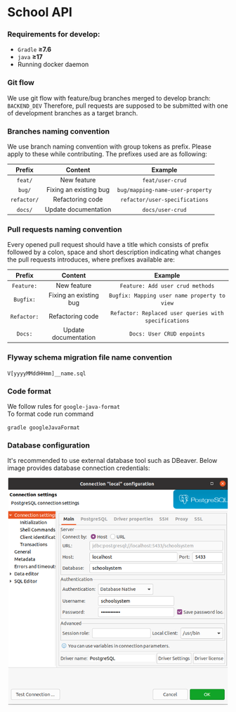 # School API

### Requirements for develop:
- `Gradle` **&ge;7.6**
- `java` **&ge;17**
- Running docker daemon

### Git flow

We use git flow with feature/bug branches merged to develop branch: `BACKEND_DEV` Therefore, pull requests are supposed to be submitted with one of development branches as a target branch.

### Branches naming convention

We use branch naming convention with group tokens as prefix. Please apply to these while contributing. The prefixes used are as following:

|   Prefix    |        Content         |             Example              |
| :---------: | :--------------------: |:--------------------------------:|
|   `feat/`   |      New feature       |         `feat/user-crud`         |
|   `bug/`    | Fixing an existing bug | `bug/mapping-name-user-property` |
| `refactor/` |    Refactoring code    |  `refactor/user-specifications`  |
|   `docs/`   |  Update documentation  |         `docs/user-crud`         |


### Pull requests naming convention

Every opened pull request should have a title which consists of prefix followed by a colon, space and short description indicating what changes the pull requests introduces, where prefixes available are:

|   Prefix   |        Content         |                        Example                        |
| :--------: | :--------------------: |:-----------------------------------------------------:|
| `Feature:` |      New feature       |           `Feature: Add user crud methods`            |
| `Bugfix:`  | Fixing an existing bug |     `Bugfix: Mapping user name property to view`      |
| `Refactor:`|    Refactoring code    | `Refactor: Replaced user queries with specifications` |
|  `Docs:`   |  Update documentation  |              `Docs: User CRUD enpoints`               |

### Flyway schema migration file name convention
`V[yyyyMMddHHmm]__name.sql`

### Code format
We follow rules for `google-java-format`\
To format code run command
```
gradle googleJavaFormat
```

### Database configuration
It's recommended to use external database tool such as DBeaver. Below image provides database connection credentials:
<p align="center">
  <img src="./img/database.png" width="500">
</p>
